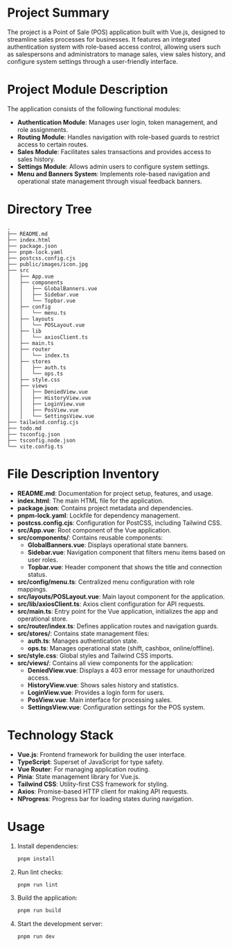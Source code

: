# Project Summary
The project is a Point of Sale (POS) application built with Vue.js, designed to streamline sales processes for businesses. It features an integrated authentication system with role-based access control, allowing users such as salespersons and administrators to manage sales, view sales history, and configure system settings through a user-friendly interface.

# Project Module Description
The application consists of the following functional modules:
- **Authentication Module**: Manages user login, token management, and role assignments.
- **Routing Module**: Handles navigation with role-based guards to restrict access to certain routes.
- **Sales Module**: Facilitates sales transactions and provides access to sales history.
- **Settings Module**: Allows admin users to configure system settings.
- **Menu and Banners System**: Implements role-based navigation and operational state management through visual feedback banners.

# Directory Tree
```
.
├── README.md
├── index.html
├── package.json
├── pnpm-lock.yaml
├── postcss.config.cjs
├── public/images/icon.jpg
├── src
│   ├── App.vue
│   ├── components
│   │   ├── GlobalBanners.vue
│   │   ├── Sidebar.vue
│   │   └── Topbar.vue
│   ├── config
│   │   └── menu.ts
│   ├── layouts
│   │   └── POSLayout.vue
│   ├── lib
│   │   └── axiosClient.ts
│   ├── main.ts
│   ├── router
│   │   └── index.ts
│   ├── stores
│   │   ├── auth.ts
│   │   └── ops.ts
│   ├── style.css
│   ├── views
│   │   ├── DeniedView.vue
│   │   ├── HistoryView.vue
│   │   ├── LoginView.vue
│   │   ├── PosView.vue
│   │   └── SettingsView.vue
├── tailwind.config.cjs
├── todo.md
├── tsconfig.json
├── tsconfig.node.json
└── vite.config.ts
```

# File Description Inventory
- **README.md**: Documentation for project setup, features, and usage.
- **index.html**: The main HTML file for the application.
- **package.json**: Contains project metadata and dependencies.
- **pnpm-lock.yaml**: Lockfile for dependency management.
- **postcss.config.cjs**: Configuration for PostCSS, including Tailwind CSS.
- **src/App.vue**: Root component of the Vue application.
- **src/components/**: Contains reusable components:
  - **GlobalBanners.vue**: Displays operational state banners.
  - **Sidebar.vue**: Navigation component that filters menu items based on user roles.
  - **Topbar.vue**: Header component that shows the title and connection status.
- **src/config/menu.ts**: Centralized menu configuration with role mappings.
- **src/layouts/POSLayout.vue**: Main layout component for the application.
- **src/lib/axiosClient.ts**: Axios client configuration for API requests.
- **src/main.ts**: Entry point for the Vue application, initializes the app and operational store.
- **src/router/index.ts**: Defines application routes and navigation guards.
- **src/stores/**: Contains state management files:
  - **auth.ts**: Manages authentication state.
  - **ops.ts**: Manages operational state (shift, cashbox, online/offline).
- **src/style.css**: Global styles and Tailwind CSS imports.
- **src/views/**: Contains all view components for the application:
  - **DeniedView.vue**: Displays a 403 error message for unauthorized access.
  - **HistoryView.vue**: Shows sales history and statistics.
  - **LoginView.vue**: Provides a login form for users.
  - **PosView.vue**: Main interface for processing sales.
  - **SettingsView.vue**: Configuration settings for the POS system.

# Technology Stack
- **Vue.js**: Frontend framework for building the user interface.
- **TypeScript**: Superset of JavaScript for type safety.
- **Vue Router**: For managing application routing.
- **Pinia**: State management library for Vue.js.
- **Tailwind CSS**: Utility-first CSS framework for styling.
- **Axios**: Promise-based HTTP client for making API requests.
- **NProgress**: Progress bar for loading states during navigation.

# Usage
1. Install dependencies:
   ```bash
   pnpm install
   ```
2. Run lint checks:
   ```bash
   pnpm run lint
   ```
3. Build the application:
   ```bash
   pnpm run build
   ```
4. Start the development server:
   ```bash
   pnpm run dev
   ```
